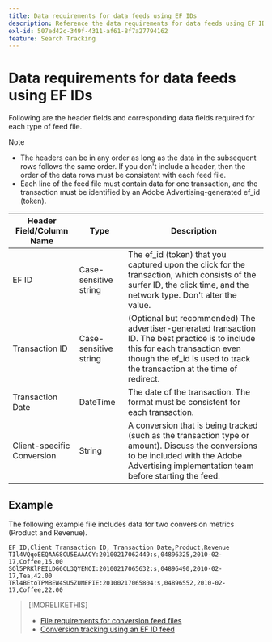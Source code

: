 ```yaml
---
title: Data requirements for data feeds using EF IDs
description: Reference the data requirements for data feeds using EF IDs.
exl-id: 507ed42c-349f-4311-af61-8f7a27794162
feature: Search Tracking
---
```

# Data requirements for data feeds using EF IDs

Following are the header fields and corresponding data fields required for each type of feed file.

>[!NOTE]
>* The headers can be in any order as long as the data in the subsequent rows follows the same order. If you don't include a header, then the order of the data rows must be consistent with each feed file.
>* Each line of the feed file must contain data for one transaction, and the transaction must be identified by an Adobe Advertising-generated ef_id (token).

| Header Field/Column Name | Type | Description |
| ---- | ---- | ---- |
| EF ID | Case-sensitive string | The ef_id (token) that you captured upon the click for the transaction, which consists of the surfer ID, the click time, and the network type. Don't alter the value. |
| Transaction ID | Case-sensitive string | (Optional but recommended) The advertiser-generated transaction ID. The best practice is to include this for each transaction even though the ef_id is used to track the transaction at the time of redirect. |
| Transaction Date | DateTime | The date of the transaction. The format must be consistent for each transaction. |
| Client-specific Conversion | String | A conversion that is being tracked (such as the transaction type or amount). Discuss the conversions to be included with the Adobe Advertising implementation team before starting the feed. |

## Example

The following example file includes data for two conversion metrics (Product and Revenue).

```
EF ID,Client Transaction ID, Transaction Date,Product,Revenue
TIl4VQqoEEQAAG8CU5EAAACY:20100217062449:s,04896325,2010-02-17,Coffee,15.00
SOl5PRKlPEILDG6CL3QYENOI:20100217065632:s,04896490,2010-02-17,Tea,42.00
TRl4BEtoTPMBEW4SU5ZUMEPIE:20100217065804:s,04896552,2010-02-17,Coffee,22.00
```

>[!MORELIKETHIS]
>
>* [File requirements for conversion feed files](feed-file-requirements.md)
>* [Conversion tracking using an EF ID feed](/help/search-social-commerce/tracking/feed-efid.md)
